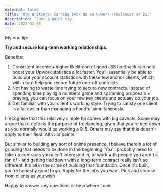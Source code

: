 ```yaml
---
external: false
title: 'Old Writings: Earning $45k as an Upwork Freelancer at 21.'
description: 'Just a quick tip.'
date: 2022-01-08
---
```


My one tip:

**Try and secure long-term working relationships.**

Benefits:

1. Consistent income + higher likelihood of good JSS feedback can help boost your Upwork statistics a lot faster. You’ll essentially be able to build out your account statistics with these few anchor clients, which will in turn help you secure future one-off contracts.
2. Not having to waste time trying to secure new contracts. Instead of spending time playing a numbers game and spamming proposals + praying, you can focus on your few key clients and actually do your job.
3. Get familiar with your client's working style. Trying to satisfy one client is a lot easier than managing a handful simultaneously.

I recognise that this relatively simple tip comes with big caveats. Some may argue that it defeats the purpose of freelancing, given that you're tied down as you normally would be working a 9-5. Others may say that this doesn't apply to their field. All valid points.

But similar to building any sort of online presence, I believe there's a lot of grinding that needs to be done in the beginning. You'll probably need to take up contracts you aren't interested in, or work with people you aren't a fan of - and getting tied down with a long-term contract really isn't so different. It's all in the name of building that foundation. Once it's built, you're honestly good to go. Apply for the jobs you want. Pick and choose from clients as you wish.

Happy to answer any questions or help where I can.
